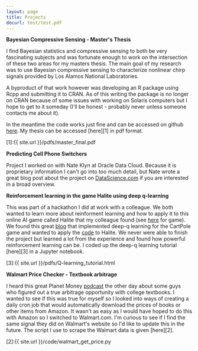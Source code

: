 ```yaml
---
layout: page
title: Projects
docurl: test/test.pdf
---
```


__Bayesian Compressive Sensing - Master's Thesis__
<br/>

I find Bayesian statistics and compressive sensing to both be very fascinating subjects and was fortunate enough to work on the intersection of these two areas for my masters thesis. The main goal of my research was to use Bayesian compressive sensing to characterize nonlinear chirp signals provided by Los Alamos National Laboratories. 

A byproduct of that work however was developing an R package using Rcpp and submitting it to CRAN. As of this writing the package is no longer on CRAN because of some issues with working on Solaris computers but I hope to get to it someday (I'll be honest - probably never unless someone contacts me about it). 

In the meantime the code works just fine and can be accessed on github [here](https://github.com/goodwin-matt/bcs). My thesis can be accessed [here][1] in pdf format.
 

[1]:{{ site.url }}/pdfs/master_final.pdf


**Predicting Cell Phone Switchers**

Project I worked on with Nate Klyn at Oracle Data Cloud. Because it is proprietary information I can't go into too much detail, but Nate wrote a great blog post about the project on [DataScience.com](https://www.datascience.com/blog/oracle-data-science-case-study-in-telecom) if you are interested in a broad overview.

**Reinforcement learning in the game Halite using deep q-learning**

This was part of a hackathon I did at work with a colleague. We both wanted to learn more about reinforment learning and how to apply it to this online AI game called Halite that my colleague found (see [here](https://halite.io) for game). We found this great [blog](https://keon.io/deep-q-learning/) that implemented deep-q learning for the CartPole game and wanted to apply the [code](https://github.com/keon/deep-q-learning) to Halite. We never were able to finish the project but learned a lot from the experience and found how powerful reinforcement learning can be. I coded up the deep-q learning tutorial [here][3] in a Jupyter notebook.

[3]:{{ site.url }}/pdfs/Q-learning_tutorial.html

**Walmart Price Checker - Textbook arbitrage**

I heard this great Planet Money [podcast](https://www.npr.org/sections/money/2014/11/10/363103753/textbook-arbitrage-making-money-off-used-books) the other day about some guys who figured out a true arbitrage opportunity with college textbooks. I wanted to see if this was true for myself so I looked into ways of creating a daily cron job that would automatically download the prices of books or other items from Amazon. It wasn't as easy as I would have hoped to do this with Amazon so I switched to Walmart.com. I'm curious to see if I find the same signal they did on Walmart's website so I'd like to update this in the future. The script I use to scrape the Walmart data is given [here][2].

[2]:{{ site.url }}/code/walmart_get_price.py
